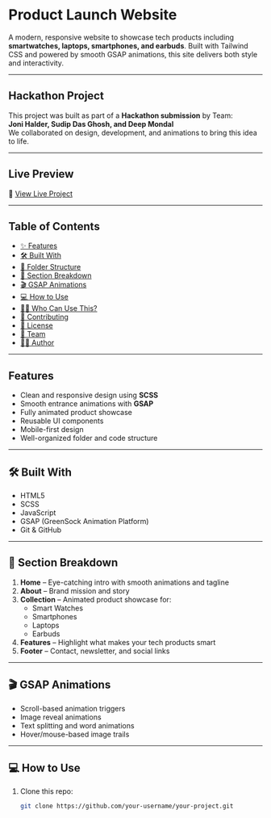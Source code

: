 #  Product Launch Website

A modern, responsive website to showcase tech products including **smartwatches, laptops, smartphones, and earbuds**. Built with Tailwind CSS and powered by smooth GSAP animations, this site delivers both style and interactivity.

---

##  Hackathon Project

This project was built as part of a **Hackathon submission** by Team:  
**Joni Halder, Sudip Das Ghosh, and Deep Mondal**  
We collaborated on design, development, and animations to bring this idea to life.

---

##  Live Preview

🔗 [View Live Project](https://your-live-site-url.com)

---

##  Table of Contents

- [✨ Features](#-features)
- [🛠 Built With](#-built-with)
- [📁 Folder Structure](#-folder-structure)
- [📸 Section Breakdown](#-section-breakdown)
- [🎬 GSAP Animations](#-gsap-animations)
- [💻 How to Use](#-how-to-use)
- [🙋‍♂️ Who Can Use This?](#-who-can-use-this)
- [🤝 Contributing](#-contributing)
- [📄 License](#-license)
- [👥 Team](#-team)
- [👨‍💻 Author](#-author)

---

##  Features

-  Clean and responsive design using **SCSS**
-  Smooth entrance animations with **GSAP**
-  Fully animated product showcase
-  Reusable UI components
-  Mobile-first design
-  Well-organized folder and code structure

---

## 🛠 Built With

- HTML5
-  SCSS
- JavaScript
- GSAP (GreenSock Animation Platform)
- Git & GitHub

---



## 📸 Section Breakdown

1. **Home** – Eye-catching intro with smooth animations and tagline
2. **About** – Brand mission and story
3. **Collection** – Animated product showcase for:
   - Smart Watches
   - Smartphones
   - Laptops
   - Earbuds
4. **Features** – Highlight what makes your tech products smart
5. **Footer** – Contact, newsletter, and social links

---

## 🎬 GSAP Animations

- Scroll-based animation triggers
- Image reveal animations
- Text splitting and word animations
- Hover/mouse-based image trails

---

## 💻 How to Use

1. Clone this repo:
   ```bash
   git clone https://github.com/your-username/your-project.git

